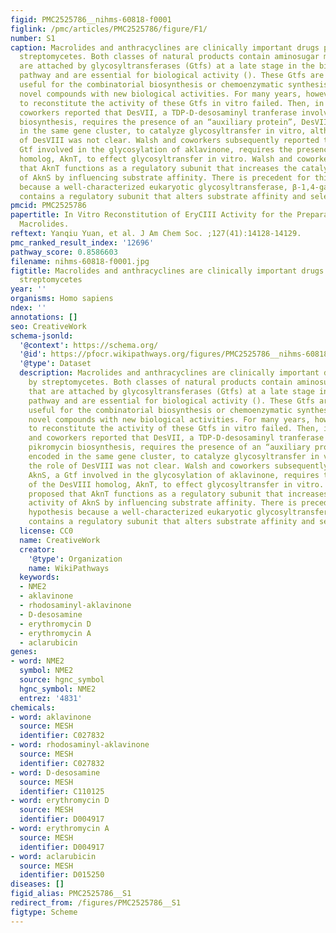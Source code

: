 ```yaml
---
figid: PMC2525786__nihms-60818-f0001
figlink: /pmc/articles/PMC2525786/figure/F1/
number: S1
caption: Macrolides and anthracyclines are clinically important drugs produced by
  streptomycetes. Both classes of natural products contain aminosugar moieties that
  are attached by glycosyltransferases (Gtfs) at a late stage in the biosynthetic
  pathway and are essential for biological activity (). These Gtfs are potentially
  useful for the combinatorial biosynthesis or chemoenzymatic synthesis of structurally
  novel compounds with new biological activities. For many years, however, all attempts
  to reconstitute the activity of these Gtfs in vitro failed. Then, in 2004, Liu and
  coworkers reported that DesVII, a TDP-D-desosaminyl tranferase involved in pikromycin
  biosynthesis, requires the presence of an “auxiliary protein”, DesVIII, encoded
  in the same gene cluster, to catalyze glycosyltransfer in vitro, although the role
  of DesVIII was not clear. Walsh and coworkers subsequently reported that AknS, a
  Gtf involved in the glycosylation of aklavinone, requires the presence of the DesVIII
  homolog, AknT, to effect glycosyltransfer in vitro. Walsh and coworkers proposed
  that AknT functions as a regulatory subunit that increases the catalytic activity
  of AknS by influencing substrate affinity. There is precedent for this hypothesis
  because a well-characterized eukaryotic glycosyltransferase, β-1,4-galactosyltransferase,
  contains a regulatory subunit that alters substrate affinity and selectivity.
pmcid: PMC2525786
papertitle: In Vitro Reconstitution of EryCIII Activity for the Preparation of Unnatural
  Macrolides.
reftext: Yanqiu Yuan, et al. J Am Chem Soc. ;127(41):14128-14129.
pmc_ranked_result_index: '12696'
pathway_score: 0.8586603
filename: nihms-60818-f0001.jpg
figtitle: Macrolides and anthracyclines are clinically important drugs produced by
  streptomycetes
year: ''
organisms: Homo sapiens
ndex: ''
annotations: []
seo: CreativeWork
schema-jsonld:
  '@context': https://schema.org/
  '@id': https://pfocr.wikipathways.org/figures/PMC2525786__nihms-60818-f0001.html
  '@type': Dataset
  description: Macrolides and anthracyclines are clinically important drugs produced
    by streptomycetes. Both classes of natural products contain aminosugar moieties
    that are attached by glycosyltransferases (Gtfs) at a late stage in the biosynthetic
    pathway and are essential for biological activity (). These Gtfs are potentially
    useful for the combinatorial biosynthesis or chemoenzymatic synthesis of structurally
    novel compounds with new biological activities. For many years, however, all attempts
    to reconstitute the activity of these Gtfs in vitro failed. Then, in 2004, Liu
    and coworkers reported that DesVII, a TDP-D-desosaminyl tranferase involved in
    pikromycin biosynthesis, requires the presence of an “auxiliary protein”, DesVIII,
    encoded in the same gene cluster, to catalyze glycosyltransfer in vitro, although
    the role of DesVIII was not clear. Walsh and coworkers subsequently reported that
    AknS, a Gtf involved in the glycosylation of aklavinone, requires the presence
    of the DesVIII homolog, AknT, to effect glycosyltransfer in vitro. Walsh and coworkers
    proposed that AknT functions as a regulatory subunit that increases the catalytic
    activity of AknS by influencing substrate affinity. There is precedent for this
    hypothesis because a well-characterized eukaryotic glycosyltransferase, β-1,4-galactosyltransferase,
    contains a regulatory subunit that alters substrate affinity and selectivity.
  license: CC0
  name: CreativeWork
  creator:
    '@type': Organization
    name: WikiPathways
  keywords:
  - NME2
  - aklavinone
  - rhodosaminyl-aklavinone
  - D-desosamine
  - erythromycin D
  - erythromycin A
  - aclarubicin
genes:
- word: NME2
  symbol: NME2
  source: hgnc_symbol
  hgnc_symbol: NME2
  entrez: '4831'
chemicals:
- word: aklavinone
  source: MESH
  identifier: C027832
- word: rhodosaminyl-aklavinone
  source: MESH
  identifier: C027832
- word: D-desosamine
  source: MESH
  identifier: C110125
- word: erythromycin D
  source: MESH
  identifier: D004917
- word: erythromycin A
  source: MESH
  identifier: D004917
- word: aclarubicin
  source: MESH
  identifier: D015250
diseases: []
figid_alias: PMC2525786__S1
redirect_from: /figures/PMC2525786__S1
figtype: Scheme
---
```

